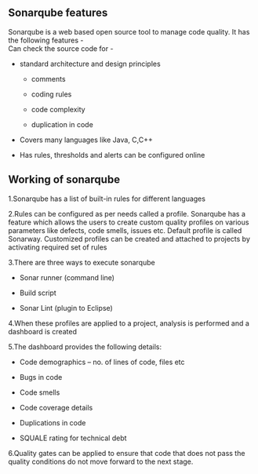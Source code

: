 ## Sonarqube features

Sonarqube is a web based open source tool to manage code quality. It has the following features - <br>
Can check the source code for -

* standard architecture and design principles

  * comments

  * coding rules

  * code complexity

  * duplication in code

* Covers many languages like Java, C,C++

* Has rules, thresholds and alerts can be configured online

## Working of sonarqube

1.Sonarqube has a list of built-in rules for different languages

2.Rules can be configured as per needs called a profile. Sonarqube has a feature which allows the users to create custom quality profiles on various parameters like defects, code smells, issues etc. Default profile is called Sonarway. Customized profiles can be created and attached to projects by activating required set of rules

3.There are three ways to execute sonarqube

* Sonar runner (command line)

* Build script

* Sonar Lint (plugin to Eclipse)

4.When these profiles are applied to a project, analysis is performed and a dashboard is created

5.The dashboard provides the following details:
* Code demographics – no. of lines of code, files etc

* Bugs in code

* Code smells

* Code coverage details

* Duplications in code

* SQUALE rating for technical debt

6.Quality gates can be applied to ensure that code that does not pass the quality conditions do not move forward to the next stage. 
